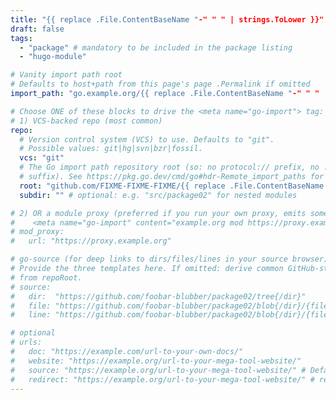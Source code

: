 ```yaml
---
title: "{{ replace .File.ContentBaseName "-" " " | strings.ToLower }}"
draft: false
tags:
  - "package" # mandatory to be included in the package listing
  - "hugo-module"

# Vanity import path root
# Defaults to host+path from this page's page .Permalink if omitted
import_path: "go.example.org/{{ replace .File.ContentBaseName "-" " " | strings.ToLower }}"

# Choose ONE of these blocks to drive the <meta name="go-import"> tag:
# 1) VCS-backed repo (most common)
repo:
  # Version control system (VCS) to use. Defaults to "git".
  # Possible values: git|hg|svn|bzr|fossil.
  vcs: "git"
  # The Go import path repository root (so: no protocol:// prefix, no .git/hg/...
  # suffix). See https://pkg.go.dev/cmd/go#hdr-Remote_import_paths for details.
  root: "github.com/FIXME-FIXME-FIXME/{{ replace .File.ContentBaseName "-" " " | strings.ToLower }}"
  subdir: "" # optional: e.g. "src/package02" for nested modules

# 2) OR a module proxy (preferred if you run your own proxy, emits something like
#    <meta name="go-import" content="example.org mod https://proxy.example.org">)
# mod_proxy:
#   url: "https://proxy.example.org"

# go-source (for deep links to dirs/files/lines in your source browser)
# Provide the three templates here. If omitted: derive common GitHub-style paths
# from repoRoot.
# source:
#   dir:  "https://github.com/foobar-blubber/package02/tree{/dir}"
#   file: "https://github.com/foobar-blubber/package02/blob{/dir}/{file}"
#   line: "https://github.com/foobar-blubber/package02/blob{/dir}/{file}#L{line}"

# optional
# urls:
#   doc: "https://example.com/url-to-your-own-docs/"
#   website: "https://example.org/url-to-your-mega-tool-website/"
#   source: "https://example.org/url-to-your-mega-tool-website/" # Defaults to https://<repo root>. Set a custom URL here, or set to false (without quotes) to hide the link.
#   redirect: "https://example.org/url-to-your-mega-tool-website/" # redirects only humans / browsers
---
```

